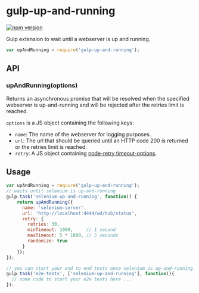 # gulp-up-and-running
[![npm version](https://badge.fury.io/js/gulp-up-and-running.svg)](https://badge.fury.io/js/gulp-up-and-running)

Gulp extension to wait until a webserver is up and running.

```javascript
var upAndRunning = require('gulp-up-and-running');
```

## API

### upAndRunning(options)
Returns an asynchronous promise that will be resolved when the specified webserver is up-and-running and will be rejected after the retries limit is reached.

`options` is a JS object containing the following keys:
* `name`: The name of the webserver for logging purposes.
* `url`: The url that should be queried until an HTTP code 200 is returned or the retries limit is reached.
* `retry`: A JS object containing [node-retry timeout-options](https://github.com/tim-kos/node-retry/tree/0.6.0#retrytimeoutsoptions).

## Usage
```javascript
var upAndRunning = require('gulp-up-and-running');
// waits until selenium is up-and-running
gulp.task('selenium-up-and-running', function() {
    return upAndRunning({
      name: 'selenium-server',
      url: 'http://localhost:4444/wd/hub/status',
      retry: {
        retries: 30,
        minTimeout: 1000,     // 1 second
        maxTimeout: 5 * 1000, // 5 seconds
        randomize: true
      }
    });
});

// you can start your end to end tests once selenium is up-and-running
gulp.task('e2e-tests', ['selenium-up-and-running'], function(){ 
  // some code to start your e2e tests here ...
});
```

 
